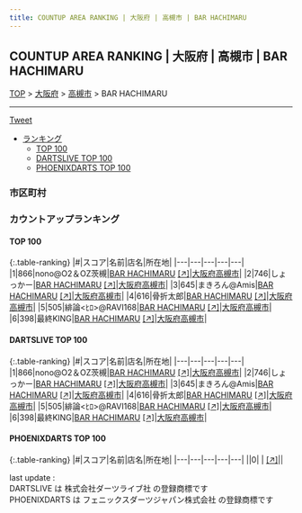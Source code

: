 ```yaml
---
title: COUNTUP AREA RANKING | 大阪府 | 高槻市 | BAR HACHIMARU
---
```

## COUNTUP AREA RANKING | 大阪府 | 高槻市 | BAR HACHIMARU

[TOP](/darts/rank/) > [大阪府](/darts/rank/大阪府/) > [高槻市](/darts/rank/大阪府/高槻市/) > BAR HACHIMARU

___

<a href="https://twitter.com/share?ref_src=twsrc%5Etfw" data-text="COUNTUP AREA RANKING | 大阪府高槻市BAR HACHIMARU" class="twitter-share-button" data-hashtags="DARTSLIVE,PHOENIXDARTS,darts,ダーツ" data-show-count="false">Tweet</a>

* [ランキング](#カウントアップランキング)
    * [TOP 100](#top-100)
    * [DARTSLIVE TOP 100](#dartslive-top-100)
    * [PHOENIXDARTS TOP 100](#phoenixdarts-top-100)

### 市区町村

<ul>

</ul>

### カウントアップランキング

#### TOP 100



{:.table-ranking}
|#|スコア|名前|店名|所在地|
|---|---|---|---|---|
|1|866|<span class="rank-name-dl">nono@O2＆OZ茨槻</span>|<a href="/darts/rank/shops/1f967550d4dce392b21333aee1bd51e4.html">BAR HACHIMARU</a> <a href="https://search.dartslive.com/jp/shop/1f967550d4dce392b21333aee1bd51e4">[↗]</a>|<a href="/darts/rank/大阪府/高槻市">大阪府高槻市</a>|
|2|746|<span class="rank-name-dl">しょっかー</span>|<a href="/darts/rank/shops/1f967550d4dce392b21333aee1bd51e4.html">BAR HACHIMARU</a> <a href="https://search.dartslive.com/jp/shop/1f967550d4dce392b21333aee1bd51e4">[↗]</a>|<a href="/darts/rank/大阪府/高槻市">大阪府高槻市</a>|
|3|645|<span class="rank-name-dl">まきろん@Amis</span>|<a href="/darts/rank/shops/1f967550d4dce392b21333aee1bd51e4.html">BAR HACHIMARU</a> <a href="https://search.dartslive.com/jp/shop/1f967550d4dce392b21333aee1bd51e4">[↗]</a>|<a href="/darts/rank/大阪府/高槻市">大阪府高槻市</a>|
|4|616|<span class="rank-name-dl">骨折太郎</span>|<a href="/darts/rank/shops/1f967550d4dce392b21333aee1bd51e4.html">BAR HACHIMARU</a> <a href="https://search.dartslive.com/jp/shop/1f967550d4dce392b21333aee1bd51e4">[↗]</a>|<a href="/darts/rank/大阪府/高槻市">大阪府高槻市</a>|
|5|505|<span class="rank-name-dl">緋論&lt;ﾋﾛ&gt;@RAVI168</span>|<a href="/darts/rank/shops/1f967550d4dce392b21333aee1bd51e4.html">BAR HACHIMARU</a> <a href="https://search.dartslive.com/jp/shop/1f967550d4dce392b21333aee1bd51e4">[↗]</a>|<a href="/darts/rank/大阪府/高槻市">大阪府高槻市</a>|
|6|398|<span class="rank-name-dl">最終KING</span>|<a href="/darts/rank/shops/1f967550d4dce392b21333aee1bd51e4.html">BAR HACHIMARU</a> <a href="https://search.dartslive.com/jp/shop/1f967550d4dce392b21333aee1bd51e4">[↗]</a>|<a href="/darts/rank/大阪府/高槻市">大阪府高槻市</a>|


#### DARTSLIVE TOP 100



{:.table-ranking}
|#|スコア|名前|店名|所在地|
|---|---|---|---|---|
|1|866|<span class="rank-name-dl">nono@O2＆OZ茨槻</span>|<a href="/darts/rank/shops/1f967550d4dce392b21333aee1bd51e4.html">BAR HACHIMARU</a> <a href="https://search.dartslive.com/jp/shop/1f967550d4dce392b21333aee1bd51e4">[↗]</a>|<a href="/darts/rank/大阪府/高槻市">大阪府高槻市</a>|
|2|746|<span class="rank-name-dl">しょっかー</span>|<a href="/darts/rank/shops/1f967550d4dce392b21333aee1bd51e4.html">BAR HACHIMARU</a> <a href="https://search.dartslive.com/jp/shop/1f967550d4dce392b21333aee1bd51e4">[↗]</a>|<a href="/darts/rank/大阪府/高槻市">大阪府高槻市</a>|
|3|645|<span class="rank-name-dl">まきろん@Amis</span>|<a href="/darts/rank/shops/1f967550d4dce392b21333aee1bd51e4.html">BAR HACHIMARU</a> <a href="https://search.dartslive.com/jp/shop/1f967550d4dce392b21333aee1bd51e4">[↗]</a>|<a href="/darts/rank/大阪府/高槻市">大阪府高槻市</a>|
|4|616|<span class="rank-name-dl">骨折太郎</span>|<a href="/darts/rank/shops/1f967550d4dce392b21333aee1bd51e4.html">BAR HACHIMARU</a> <a href="https://search.dartslive.com/jp/shop/1f967550d4dce392b21333aee1bd51e4">[↗]</a>|<a href="/darts/rank/大阪府/高槻市">大阪府高槻市</a>|
|5|505|<span class="rank-name-dl">緋論&lt;ﾋﾛ&gt;@RAVI168</span>|<a href="/darts/rank/shops/1f967550d4dce392b21333aee1bd51e4.html">BAR HACHIMARU</a> <a href="https://search.dartslive.com/jp/shop/1f967550d4dce392b21333aee1bd51e4">[↗]</a>|<a href="/darts/rank/大阪府/高槻市">大阪府高槻市</a>|
|6|398|<span class="rank-name-dl">最終KING</span>|<a href="/darts/rank/shops/1f967550d4dce392b21333aee1bd51e4.html">BAR HACHIMARU</a> <a href="https://search.dartslive.com/jp/shop/1f967550d4dce392b21333aee1bd51e4">[↗]</a>|<a href="/darts/rank/大阪府/高槻市">大阪府高槻市</a>|


#### PHOENIXDARTS TOP 100



{:.table-ranking}
|#|スコア|名前|店名|所在地|
|---|---|---|---|---|
||0|<span class="rank-name-dl"> </span>|<a href="/darts/rank/shops/.html"></a> <a href="">[↗]</a>|<a href="/darts/rank//"></a>|


<div class="footer border-top border-gray-light mt-5 pt-3 text-right text-gray">
    last update : <span style="font-weight: italic" id="foot_last_modified"></span><br />
    DARTSLIVE は 株式会社ダーツライブ社 の登録商標です<br />
    PHOENIXDARTS は フェニックスダーツジャパン株式会社 の登録商標です<br />
</div>

<script src="https://cdnjs.cloudflare.com/ajax/libs/jquery.tablesorter/2.31.3/js/jquery.tablesorter.min.js" integrity="sha512-qzgd5cYSZcosqpzpn7zF2ZId8f/8CHmFKZ8j7mU4OUXTNRd5g+ZHBPsgKEwoqxCtdQvExE5LprwwPAgoicguNg==" crossorigin="anonymous" referrerpolicy="no-referrer"></script>
<link rel="stylesheet" href="https://cdnjs.cloudflare.com/ajax/libs/jquery.tablesorter/2.31.3/css/theme.default.min.css" integrity="sha512-wghhOJkjQX0Lh3NSWvNKeZ0ZpNn+SPVXX1Qyc9OCaogADktxrBiBdKGDoqVUOyhStvMBmJQ8ZdMHiR3wuEq8+w==" crossorigin="anonymous" referrerpolicy="no-referrer" />
<script>
$(function() {
    $(".table-ranking").tablesorter({sortList:[[0, 0]]});
    $("#foot_last_modified").text(formatDate(new Date(document.lastModified), 'yyyy-MM-dd HH:mm:ss'));
});
</script>

<script async src="https://platform.twitter.com/widgets.js" charset="utf-8"></script>